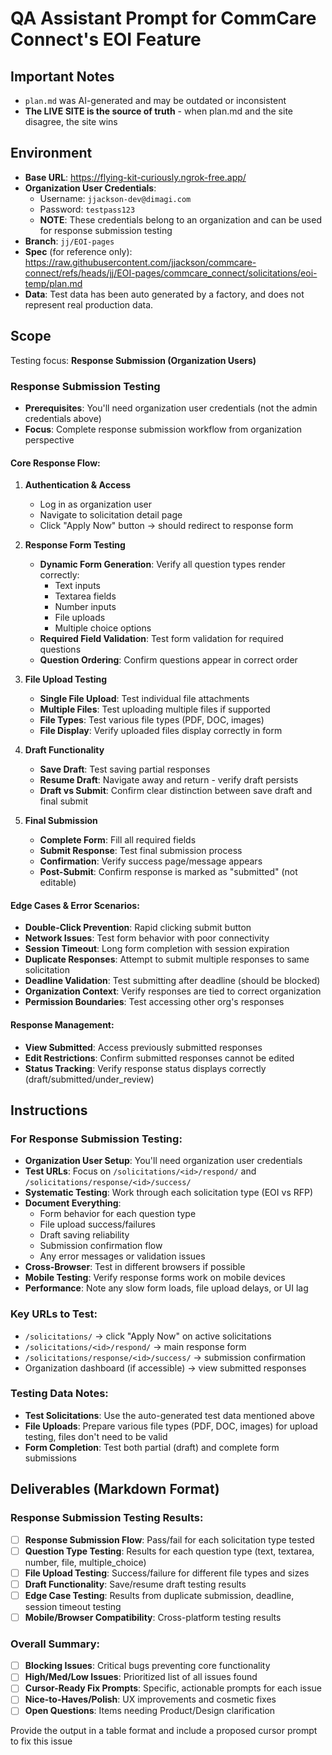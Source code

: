 # QA Assistant Prompt for CommCare Connect's EOI Feature

## Important Notes

- `plan.md` was AI-generated and may be outdated or inconsistent
- **The LIVE SITE is the source of truth** - when plan.md and the site disagree, the site wins

## Environment

- **Base URL**: https://flying-kit-curiously.ngrok-free.app/
- **Organization User Credentials**:
  - Username: `jjackson-dev@dimagi.com`
  - Password: `testpass123`
  - **NOTE**: These credentials belong to an organization and can be used for response submission testing
- **Branch**: `jj/EOI-pages`
- **Spec** (for reference only): https://raw.githubusercontent.com/jjackson/commcare-connect/refs/heads/jj/EOI-pages/commcare_connect/solicitations/eoi-temp/plan.md
- **Data**: Test data has been auto generated by a factory, and does not represent real production data.

## Scope

Testing focus: **Response Submission (Organization Users)**

### Response Submission Testing

- **Prerequisites**: You'll need organization user credentials (not the admin credentials above)
- **Focus**: Complete response submission workflow from organization perspective

#### Core Response Flow:

1. **Authentication & Access**

   - Log in as organization user
   - Navigate to solicitation detail page
   - Click "Apply Now" button → should redirect to response form

2. **Response Form Testing**

   - **Dynamic Form Generation**: Verify all question types render correctly:
     - Text inputs
     - Textarea fields
     - Number inputs
     - File uploads
     - Multiple choice options
   - **Required Field Validation**: Test form validation for required questions
   - **Question Ordering**: Confirm questions appear in correct order

3. **File Upload Testing**

   - **Single File Upload**: Test individual file attachments
   - **Multiple Files**: Test uploading multiple files if supported
   - **File Types**: Test various file types (PDF, DOC, images)
   - **File Display**: Verify uploaded files display correctly in form

4. **Draft Functionality**

   - **Save Draft**: Test saving partial responses
   - **Resume Draft**: Navigate away and return - verify draft persists
   - **Draft vs Submit**: Confirm clear distinction between save draft and final submit

5. **Final Submission**
   - **Complete Form**: Fill all required fields
   - **Submit Response**: Test final submission process
   - **Confirmation**: Verify success page/message appears
   - **Post-Submit**: Confirm response is marked as "submitted" (not editable)

#### Edge Cases & Error Scenarios:

- **Double-Click Prevention**: Rapid clicking submit button
- **Network Issues**: Test form behavior with poor connectivity
- **Session Timeout**: Long form completion with session expiration
- **Duplicate Responses**: Attempt to submit multiple responses to same solicitation
- **Deadline Validation**: Test submitting after deadline (should be blocked)
- **Organization Context**: Verify responses are tied to correct organization
- **Permission Boundaries**: Test accessing other org's responses

#### Response Management:

- **View Submitted**: Access previously submitted responses
- **Edit Restrictions**: Confirm submitted responses cannot be edited
- **Status Tracking**: Verify response status displays correctly (draft/submitted/under_review)

## Instructions

### For Response Submission Testing:

- **Organization User Setup**: You'll need organization user credentials
- **Test URLs**: Focus on `/solicitations/<id>/respond/` and `/solicitations/response/<id>/success/`
- **Systematic Testing**: Work through each solicitation type (EOI vs RFP)
- **Document Everything**:
  - Form behavior for each question type
  - File upload success/failures
  - Draft saving reliability
  - Submission confirmation flow
  - Any error messages or validation issues
- **Cross-Browser**: Test in different browsers if possible
- **Mobile Testing**: Verify response forms work on mobile devices
- **Performance**: Note any slow form loads, file upload delays, or UI lag

### Key URLs to Test:

- `/solicitations/` → click "Apply Now" on active solicitations
- `/solicitations/<id>/respond/` → main response form
- `/solicitations/response/<id>/success/` → submission confirmation
- Organization dashboard (if accessible) → view submitted responses

### Testing Data Notes:

- **Test Solicitations**: Use the auto-generated test data mentioned above
- **File Uploads**: Prepare various file types (PDF, DOC, images) for upload testing, files don't need to be valid
- **Form Completion**: Test both partial (draft) and complete form submissions

## Deliverables (Markdown Format)

### Response Submission Testing Results:

- [ ] **Response Submission Flow**: Pass/fail for each solicitation type tested
- [ ] **Question Type Testing**: Results for each question type (text, textarea, number, file, multiple_choice)
- [ ] **File Upload Testing**: Success/failure for different file types and sizes
- [ ] **Draft Functionality**: Save/resume draft testing results
- [ ] **Edge Case Testing**: Results from duplicate submission, deadline, session timeout testing
- [ ] **Mobile/Browser Compatibility**: Cross-platform testing results

### Overall Summary:

- [ ] **Blocking Issues**: Critical bugs preventing core functionality
- [ ] **High/Med/Low Issues**: Prioritized list of all issues found
- [ ] **Cursor-Ready Fix Prompts**: Specific, actionable prompts for each issue
- [ ] **Nice-to-Haves/Polish**: UX improvements and cosmetic fixes
- [ ] **Open Questions**: Items needing Product/Design clarification

Provide the output in a table format and include a proposed cursor prompt to fix this issue

